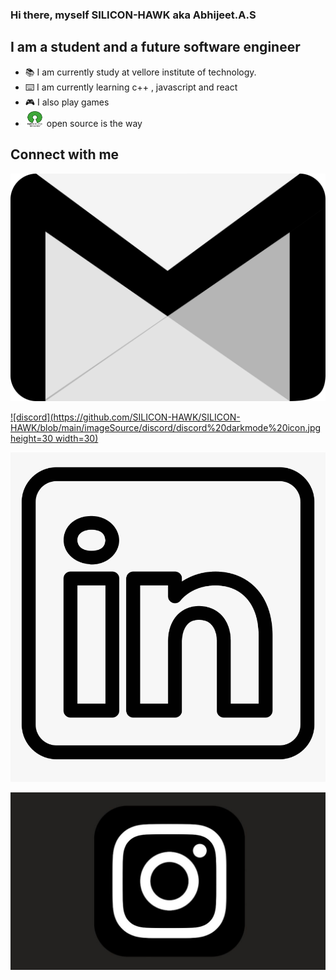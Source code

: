 ### Hi there, myself SILICON-HAWK aka Abhijeet.A.S

## I am a student and a future software engineer 
- :books: I am currently study at vellore institute of technology.
- :keyboard: I am currently learning c++ , javascript and react
- 🎮 I also play games 
- <img src = "https://github.com/SILICON-HAWK/SILICON-HAWK/blob/main/imageSource/openSourceInitiative/download.png" width="30" height ="25"> open source is the way

## Connect with me
<img src = "https://github.com/SILICON-HAWK/SILICON-HAWK/blob/main/imageSource/gamil/gmail-icon-logo-black-and-white.png">

[![discord](https://github.com/SILICON-HAWK/SILICON-HAWK/blob/main/imageSource/discord/discord%20darkmode%20icon.jpg height=30 width=30)](https://discordapp.com/users/597474801992335400)

[![linkedIN](https://github.com/SILICON-HAWK/SILICON-HAWK/blob/main/imageSource/linkedin/linked%20in%20white.png)](https://www.linkedin.com/in/abhijeet-a-s-0b2218221/)

[![instagram](https://github.com/SILICON-HAWK/SILICON-HAWK/blob/main/imageSource/instagram/logo.jpg)](https://www.instagram.com/abhijeet_81/)
